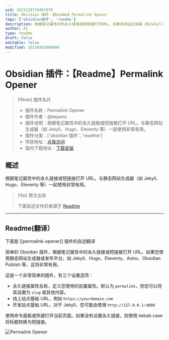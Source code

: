 ```yaml
---
uid: 2023120719401970
title: Obsidian 插件：【Readme】Permalink Opener
tags: ['obsidian插件', 'readme']
description: 根据笔记属性中的永久链接或短链接打开URL。与静态网站生成器（如Jekyll、Hugo、Eleventy等）一起使用非常有用。
author: AI
type: readme
draft: false
editable: false
modified: 20230101000000
---
```


# Obsidian 插件：【Readme】Permalink Opener

> [!Note] 插件名片
> - 插件名称：Permalink Opener
> - 插件作者：@kepano
> - 插件说明：根据笔记属性中的永久链接或短链接打开 URL。与静态网站生成器（如 Jekyll、Hugo、Eleventy 等）一起使用非常有用。
> - 插件分类：['obsidian 插件 ', 'readme']
> - 项目地址：[点我访问](https://github.com/kepano/obsidian-permalink-opener)
> - 国内下载地址：[下载安装](https://pkmer.cn/products/plugin/pluginMarket/?permalink-opener)

## 概述

根据笔记属性中的永久链接或短链接打开 URL。与静态网站生成器（如 Jekyll、Hugo、Eleventy 等）一起使用非常有用。

> [!tip] 原文出处
>
>下面自述文件的来源于 [Readme](https://ghproxy.net/https://raw.githubusercontent.com/kepano/obsidian-permalink-opener/master/README.md)
>

---

## Readme(翻译）

下面是 [[permalink-opener]] 插件的自述翻译

简单的 Obsidian 插件，根据笔记属性中的永久链接或短链接打开 URL。如果您使用静态网站生成器或发布平台，如 Jekyll、Hugo、Eleventy、Astro、Obsidian Publish 等，这将非常有用。

这是一个非常简单的插件，有三个设置选项：

- 永久链接属性名称，定义您使用的前置属性。默认为 `permalink`，但您可以将其设置为 `slug` 或其他内容。
- 线上站点基础 URL，例如 `https://yourdomain.com`
- 开发站点基础 URL，对于 Jekyll，您可能会使用 `http://127.0.0.1:4000`

使用命令面板或热键打开当前页面。如果没有设置永久链接，则使用 kebab case 将标题转换为短链接。

![Permalink Opener](https://cdn.pkmer.cn/covers/permalink-opener_2_0.png!pkmer)
